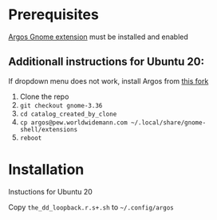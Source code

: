 # Prerequisites

[Argos Gnome extension](https://extensions.gnome.org/extension/1176/argos/) must be installed and enabled

## Additionall instructions for Ubuntu 20:

If dropdown menu does not work, install Argos from [this fork](https://github.com/rammie/argos/tree/gnome-3.36)
1. Clone the repo
2. `git checkout gnome-3.36`
3. `cd catalog_created_by_clone`
4. `cp argos@pew.worldwidemann.com ~/.local/share/gnome-shell/extensions`
5. `reboot`

# Installation

Instuctions for Ubuntu 20

Copy `the_dd_loopback.r.s+.sh` to `~/.config/argos`
